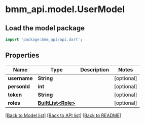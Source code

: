 # bmm_api.model.UserModel

## Load the model package
```dart
import 'package:bmm_api/api.dart';
```

## Properties
Name | Type | Description | Notes
------------ | ------------- | ------------- | -------------
**username** | **String** |  | [optional] 
**personId** | **int** |  | [optional] 
**token** | **String** |  | [optional] 
**roles** | [**BuiltList&lt;Role&gt;**](Role.md) |  | [optional] 

[[Back to Model list]](../README.md#documentation-for-models) [[Back to API list]](../README.md#documentation-for-api-endpoints) [[Back to README]](../README.md)


